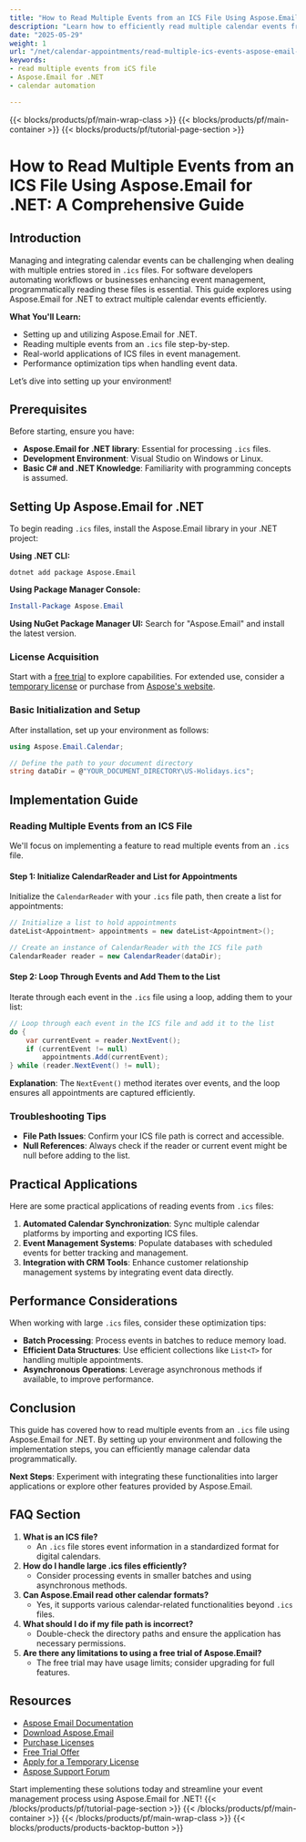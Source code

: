 ```yaml
---
title: "How to Read Multiple Events from an ICS File Using Aspose.Email for .NET&#58; A Comprehensive Guide"
description: "Learn how to efficiently read multiple calendar events from an ICS file using Aspose.Email for .NET. This guide covers setup, implementation, and performance tips."
date: "2025-05-29"
weight: 1
url: "/net/calendar-appointments/read-multiple-ics-events-aspose-email-net/"
keywords:
- read multiple events from iCS file
- Aspose.Email for .NET
- calendar automation

---
```


{{< blocks/products/pf/main-wrap-class >}}
{{< blocks/products/pf/main-container >}}
{{< blocks/products/pf/tutorial-page-section >}}
# How to Read Multiple Events from an ICS File Using Aspose.Email for .NET: A Comprehensive Guide

## Introduction

Managing and integrating calendar events can be challenging when dealing with multiple entries stored in `.ics` files. For software developers automating workflows or businesses enhancing event management, programmatically reading these files is essential. This guide explores using Aspose.Email for .NET to extract multiple calendar events efficiently.

**What You'll Learn:**
- Setting up and utilizing Aspose.Email for .NET.
- Reading multiple events from an `.ics` file step-by-step.
- Real-world applications of ICS files in event management.
- Performance optimization tips when handling event data.

Let’s dive into setting up your environment!

## Prerequisites

Before starting, ensure you have:
- **Aspose.Email for .NET library**: Essential for processing `.ics` files.
- **Development Environment**: Visual Studio on Windows or Linux.
- **Basic C# and .NET Knowledge**: Familiarity with programming concepts is assumed.

## Setting Up Aspose.Email for .NET

To begin reading `.ics` files, install the Aspose.Email library in your .NET project:

**Using .NET CLI:**
```shell
dotnet add package Aspose.Email
```

**Using Package Manager Console:**
```powershell
Install-Package Aspose.Email
```

**Using NuGet Package Manager UI:**
Search for "Aspose.Email" and install the latest version.

### License Acquisition

Start with a [free trial](https://releases.aspose.com/email/net/) to explore capabilities. For extended use, consider a [temporary license](https://purchase.aspose.com/temporary-license/) or purchase from [Aspose's website](https://purchase.aspose.com/buy).

### Basic Initialization and Setup

After installation, set up your environment as follows:

```csharp
using Aspose.Email.Calendar;

// Define the path to your document directory
string dataDir = @"YOUR_DOCUMENT_DIRECTORY\US-Holidays.ics";
```

## Implementation Guide

### Reading Multiple Events from an ICS File

We'll focus on implementing a feature to read multiple events from an `.ics` file.

#### Step 1: Initialize CalendarReader and List for Appointments

Initialize the `CalendarReader` with your `.ics` file path, then create a list for appointments:

```csharp
// Initialize a list to hold appointments
dateList<Appointment> appointments = new dateList<Appointment>();

// Create an instance of CalendarReader with the ICS file path
CalendarReader reader = new CalendarReader(dataDir);
```

#### Step 2: Loop Through Events and Add Them to the List

Iterate through each event in the `.ics` file using a loop, adding them to your list:

```csharp
// Loop through each event in the ICS file and add it to the list
do {
    var currentEvent = reader.NextEvent();
    if (currentEvent != null)
        appointments.Add(currentEvent);
} while (reader.NextEvent() != null);
```

**Explanation**: The `NextEvent()` method iterates over events, and the loop ensures all appointments are captured efficiently.

### Troubleshooting Tips

- **File Path Issues**: Confirm your ICS file path is correct and accessible.
- **Null References**: Always check if the reader or current event might be null before adding to the list.

## Practical Applications

Here are some practical applications of reading events from `.ics` files:

1. **Automated Calendar Synchronization**: Sync multiple calendar platforms by importing and exporting ICS files.
2. **Event Management Systems**: Populate databases with scheduled events for better tracking and management.
3. **Integration with CRM Tools**: Enhance customer relationship management systems by integrating event data directly.

## Performance Considerations

When working with large `.ics` files, consider these optimization tips:
- **Batch Processing**: Process events in batches to reduce memory load.
- **Efficient Data Structures**: Use efficient collections like `List<T>` for handling multiple appointments.
- **Asynchronous Operations**: Leverage asynchronous methods if available, to improve performance.

## Conclusion

This guide has covered how to read multiple events from an `.ics` file using Aspose.Email for .NET. By setting up your environment and following the implementation steps, you can efficiently manage calendar data programmatically.

**Next Steps**: Experiment with integrating these functionalities into larger applications or explore other features provided by Aspose.Email.

## FAQ Section

1. **What is an ICS file?**
   - An `.ics` file stores event information in a standardized format for digital calendars.
2. **How do I handle large .ics files efficiently?**
   - Consider processing events in smaller batches and using asynchronous methods.
3. **Can Aspose.Email read other calendar formats?**
   - Yes, it supports various calendar-related functionalities beyond `.ics` files.
4. **What should I do if my file path is incorrect?**
   - Double-check the directory paths and ensure the application has necessary permissions.
5. **Are there any limitations to using a free trial of Aspose.Email?**
   - The free trial may have usage limits; consider upgrading for full features.

## Resources

- [Aspose Email Documentation](https://reference.aspose.com/email/net/)
- [Download Aspose.Email](https://releases.aspose.com/email/net/)
- [Purchase Licenses](https://purchase.aspose.com/buy)
- [Free Trial Offer](https://releases.aspose.com/email/net/)
- [Apply for a Temporary License](https://purchase.aspose.com/temporary-license/)
- [Aspose Support Forum](https://forum.aspose.com/c/email/10)

Start implementing these solutions today and streamline your event management process using Aspose.Email for .NET!
{{< /blocks/products/pf/tutorial-page-section >}}
{{< /blocks/products/pf/main-container >}}
{{< /blocks/products/pf/main-wrap-class >}}
{{< blocks/products/products-backtop-button >}}